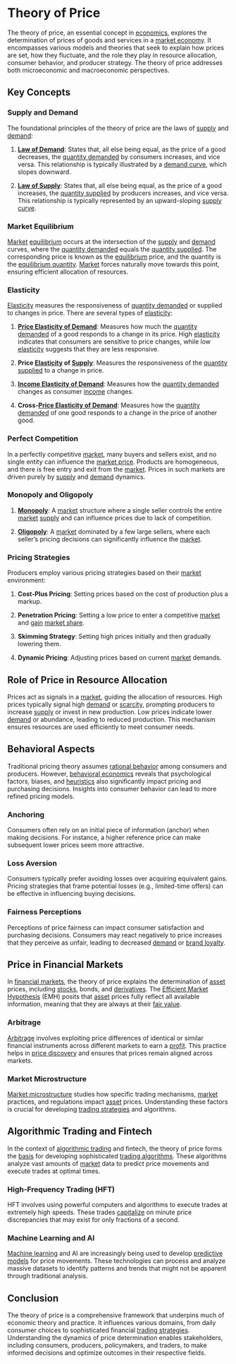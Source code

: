 # Theory of Price

The theory of price, an essential concept in [economics](../e/economics.md), explores the determination of prices of goods and services in a [market economy](../m/market_economy.md). It encompasses various models and theories that seek to explain how prices are set, how they fluctuate, and the role they play in resource allocation, consumer behavior, and producer strategy. The theory of price addresses both microeconomic and macroeconomic perspectives.

## Key Concepts

### Supply and Demand

The foundational principles of the theory of price are the laws of [supply](../s/supply.md) and [demand](../d/demand.md):

1. **[Law of Demand](../l/law_of_demand.md)**: States that, all else being equal, as the price of a good decreases, the [quantity demanded](../q/quantity_demanded.md) by consumers increases, and vice versa. This relationship is typically illustrated by a [demand curve](../d/demand_curve.md), which slopes downward.

2. **[Law of Supply](../l/law_of_supply.md)**: States that, all else being equal, as the price of a good increases, the [quantity supplied](../q/quantity_supplied.md) by producers increases, and vice versa. This relationship is typically represented by an upward-sloping [supply curve](../s/supply_curve.md).

### Market Equilibrium

[Market](../m/market.md) [equilibrium](../e/equilibrium.md) occurs at the intersection of the [supply](../s/supply.md) and [demand](../d/demand.md) curves, where the [quantity demanded](../q/quantity_demanded.md) equals the [quantity supplied](../q/quantity_supplied.md). The corresponding price is known as the [equilibrium](../e/equilibrium.md) price, and the quantity is the [equilibrium quantity](../e/equilibrium_quantity.md). [Market](../m/market.md) forces naturally move towards this point, ensuring efficient allocation of resources.

### Elasticity

[Elasticity](../e/elasticity.md) measures the responsiveness of [quantity demanded](../q/quantity_demanded.md) or supplied to changes in price. There are several types of [elasticity](../e/elasticity.md):

1. **[Price Elasticity of Demand](../p/price_elasticity_of_demand.md)**: Measures how much the [quantity demanded](../q/quantity_demanded.md) of a good responds to a change in its price. High [elasticity](../e/elasticity.md) indicates that consumers are sensitive to price changes, while low [elasticity](../e/elasticity.md) suggests that they are less responsive.

2. **Price [Elasticity](../e/elasticity.md) of [Supply](../s/supply.md)**: Measures the responsiveness of the [quantity supplied](../q/quantity_supplied.md) to a change in price. 

3. **[Income Elasticity of Demand](../i/income_elasticity_of_demand.md)**: Measures how the [quantity demanded](../q/quantity_demanded.md) changes as consumer [income](../i/income.md) changes.

4. **Cross-[Price Elasticity of Demand](../p/price_elasticity_of_demand.md)**: Measures how the [quantity demanded](../q/quantity_demanded.md) of one good responds to a change in the price of another good.

### Perfect Competition

In a perfectly competitive [market](../m/market.md), many buyers and sellers exist, and no single entity can influence the [market price](../m/market_price.md). Products are homogeneous, and there is free entry and exit from the [market](../m/market.md). Prices in such markets are driven purely by [supply](../s/supply.md) and [demand](../d/demand.md) dynamics.

### Monopoly and Oligopoly

1. **[Monopoly](../m/monopoly.md)**: A [market](../m/market.md) structure where a single seller controls the entire [market](../m/market.md) [supply](../s/supply.md) and can influence prices due to lack of competition.

2. **[Oligopoly](../o/oligopoly.md)**: A [market](../m/market.md) dominated by a few large sellers, where each seller’s pricing decisions can significantly influence the [market](../m/market.md).

### Pricing Strategies

Producers employ various pricing strategies based on their [market](../m/market.md) environment:

1. **Cost-Plus Pricing**: Setting prices based on the cost of production plus a markup.

2. **Penetration Pricing**: Setting a low price to enter a competitive [market](../m/market.md) and [gain](../g/gain.md) [market share](../m/market_share.md).

3. **Skimming Strategy**: Setting high prices initially and then gradually lowering them.

4. **Dynamic Pricing**: Adjusting prices based on current [market](../m/market.md) demands.

## Role of Price in Resource Allocation

Prices act as signals in a [market](../m/market.md), guiding the allocation of resources. High prices typically signal high [demand](../d/demand.md) or [scarcity](../s/scarcity.md), prompting producers to increase [supply](../s/supply.md) or invest in new production. Low prices indicate lower [demand](../d/demand.md) or abundance, leading to reduced production. This mechanism ensures resources are used efficiently to meet consumer needs.

## Behavioral Aspects

Traditional pricing theory assumes [rational behavior](../r/rational_behavior.md) among consumers and producers. However, [behavioral economics](../b/behavioral_economics.md) reveals that psychological factors, biases, and [heuristics](../h/heuristics.md) also significantly impact pricing and purchasing decisions. Insights into consumer behavior can lead to more refined pricing models.

### Anchoring

Consumers often rely on an initial piece of information (anchor) when making decisions. For instance, a higher reference price can make subsequent lower prices seem more attractive.

### Loss Aversion

Consumers typically prefer avoiding losses over acquiring equivalent gains. Pricing strategies that frame potential losses (e.g., limited-time offers) can be effective in influencing buying decisions.

### Fairness Perceptions

Perceptions of price fairness can impact consumer satisfaction and purchasing decisions. Consumers may react negatively to price increases that they perceive as unfair, leading to decreased [demand](../d/demand.md) or [brand loyalty](../b/brand_loyalty.md).

## Price in Financial Markets

In [financial markets](../f/financial_market.md), the theory of price explains the determination of [asset](../a/asset.md) prices, including [stocks](../s/stock.md), bonds, and [derivatives](../d/derivatives.md). The [Efficient Market Hypothesis](../e/efficient_market_hypothesis.md) (EMH) posits that [asset](../a/asset.md) prices fully reflect all available information, meaning that they are always at their [fair value](../f/fair_value.md).

### Arbitrage

[Arbitrage](../a/arbitrage.md) involves exploiting price differences of identical or similar financial instruments across different markets to earn a [profit](../p/profit.md). This practice helps in [price discovery](../p/price_discovery.md) and ensures that prices remain aligned across markets.

### Market Microstructure

[Market microstructure](../m/market_microstructure.md) studies how specific trading mechanisms, [market](../m/market.md) practices, and regulations impact [asset](../a/asset.md) prices. Understanding these factors is crucial for developing [trading strategies](../t/trading_strategies.md) and algorithms.

## Algorithmic Trading and Fintech

In the context of [algorithmic trading](../a/accountability.md) and fintech, the theory of price forms the [basis](../b/basis.md) for developing sophisticated [trading algorithms](../t/trading_algorithms.md). These algorithms analyze vast amounts of [market](../m/market.md) data to predict price movements and execute trades at optimal times.

### High-Frequency Trading (HFT)

HFT involves using powerful computers and algorithms to execute trades at extremely high speeds. These trades [capitalize](../c/capitalize.md) on minute price discrepancies that may exist for only fractions of a second.

### Machine Learning and AI

[Machine learning](../m/machine_learning.md) and AI are increasingly being used to develop [predictive models](../p/predictive_models_in_trading.md) for price movements. These technologies can process and analyze massive datasets to identify patterns and trends that might not be apparent through traditional analysis.

## Conclusion

The theory of price is a comprehensive framework that underpins much of economic theory and practice. It influences various domains, from daily consumer choices to sophisticated financial [trading strategies](../t/trading_strategies.md). Understanding the dynamics of price determination enables stakeholders, including consumers, producers, policymakers, and traders, to make informed decisions and optimize outcomes in their respective fields.